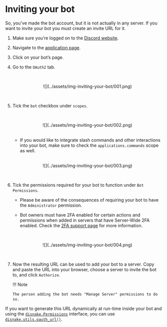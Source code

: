 # Inviting your bot

So, you've made the bot account, but it is not actually in any server. If you want to invite your bot you must create an
invite URL for it.

1.  Make sure you’re logged on to the [Discord website][discord-page].

2.  Navigate to the [application page][discord-app-page].

3.  Click on your bot’s page.

4.  Go to the `OAuth2` tab.

    <!-- prettier-ignore -->
    <br />
    <p align = "center">
        ![](../assets/img-inviting-your-bot/001.png)
    </p>
    <br />

5.  Tick the `bot` checkbox under `scopes`.

    <!-- prettier-ignore -->
    <br />
    <p align = "center">
        ![](../assets/img-inviting-your-bot/002.png)
    </p>
    <br />

    -   If you would like to integrate slash commands and other interactions into your bot, make sure to check the
        `applications.commands` scope as well.

    <!-- prettier-ignore -->
    <br />
    <p align = "center">
        ![](../assets/img-inviting-your-bot/003.png)
    </p>
    <br />

6.  Tick the permissions required for your bot to function under `Bot Permissions`.

    -   Please be aware of the consequences of requiring your bot to have the `Administrator` permission.

    -   Bot owners must have 2FA enabled for certain actions and permissions when added in servers that have Server-Wide
        2FA enabled. Check the [2FA support page][discord-2fa-page] for more information.

    <!-- prettier-ignore -->
    <br />
    <p align = "center">
        ![](../assets/img-inviting-your-bot/004.png)
    </p>
    <br />

7.  Now the resulting URL can be used to add your bot to a server. Copy and paste the URL into your browser, choose a
    server to invite the bot to, and click `Authorize`.

    !!! Note

        The person adding the bot needs "Manage Server" permissions to do so.

If you want to generate this URL dynamically at run-time inside your bot and using the
[`disnake.Permissions`]({{disnakedocs}}/api.html#disnake.Permissions) interface, you can use
[`disnake.utils.oauth_url()`]({{disnakedocs}}/api.html#disnake.utils.oauth_url).

[discord-page]: https://www.discord.com
[discord-app-page]: https://discord.com/developers/applications
[discord-2fa-page]: https://support.discord.com/hc/en-us/articles/219576828-Setting-up-Two-Factor-Authentication
